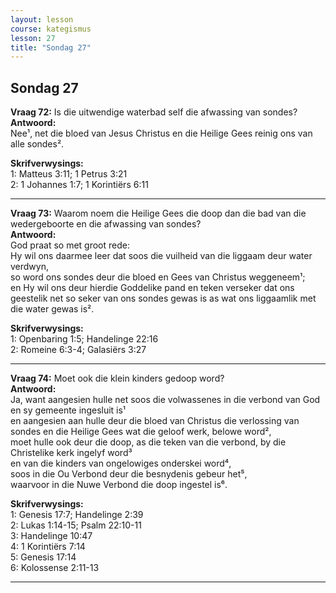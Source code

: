 ```yaml
---
layout: lesson
course: kategismus
lesson: 27
title: "Sondag 27"
---
```


## Sondag 27

**Vraag 72:** Is die uitwendige waterbad self die afwassing van sondes?  
**Antwoord:**  
Nee¹, net die bloed van Jesus Christus en die Heilige Gees reinig ons van alle sondes².

**Skrifverwysings:**  
1: Matteus 3:11; 1 Petrus 3:21  
2: 1 Johannes 1:7; 1 Korintiërs 6:11

---

**Vraag 73:** Waarom noem die Heilige Gees die doop dan die bad van die wedergeboorte en die afwassing van sondes?  
**Antwoord:**  
God praat so met groot rede:  
Hy wil ons daarmee leer dat soos die vuilheid van die liggaam deur water verdwyn,  
so word ons sondes deur die bloed en Gees van Christus weggeneem¹;  
en Hy wil ons deur hierdie Goddelike pand en teken verseker dat ons geestelik net so seker van ons sondes gewas is as wat ons liggaamlik met die water gewas is².

**Skrifverwysings:**  
1: Openbaring 1:5; Handelinge 22:16  
2: Romeine 6:3-4; Galasiërs 3:27

---

**Vraag 74:** Moet ook die klein kinders gedoop word?  
**Antwoord:**  
Ja, want aangesien hulle net soos die volwassenes in die verbond van God en sy gemeente ingesluit is¹  
en aangesien aan hulle deur die bloed van Christus die verlossing van sondes en die Heilige Gees wat die geloof werk, belowe word²,  
moet hulle ook deur die doop, as die teken van die verbond, by die Christelike kerk ingelyf word³  
en van die kinders van ongelowiges onderskei word⁴,  
soos in die Ou Verbond deur die besnydenis gebeur het⁵,  
waarvoor in die Nuwe Verbond die doop ingestel is⁶.

**Skrifverwysings:**  
1: Genesis 17:7; Handelinge 2:39  
2: Lukas 1:14-15; Psalm 22:10-11  
3: Handelinge 10:47  
4: 1 Korintiërs 7:14  
5: Genesis 17:14  
6: Kolossense 2:11-13

---